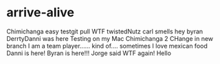 # arrive-alive
Chimichanga
easy
testgit pull
WTF
twistedNutz
carl smells
hey byran
DerrtyDanni was here
Testing on my Mac
Chimichanga 2
CHange in new branch
I am a team player...... kind of....
sometimes
I love mexican food
Danni is here!
Byran is here!!!
Jorge said WTF again!
Hello
